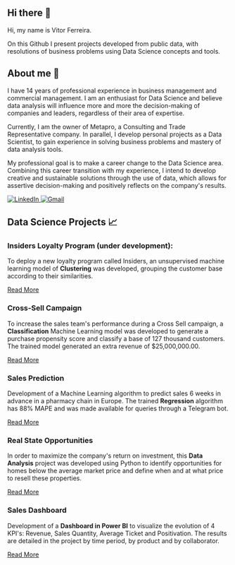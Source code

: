## Hi there 👋

Hi, my name is Vitor Ferreira.

On this Github I present projects developed from public data, with resolutions of business problems using Data Science concepts and tools. 

## About me 🚀

I have 14 years of professional experience in business management and commercial management. I am an enthusiast for Data Science and believe data analysis will influence more and more the decision-making of companies and leaders, regardless of their area of expertise.

Currently, I am the owner of Metapro, a Consulting and Trade Representative company. In parallel, I develop personal projects as a Data Scientist, to gain experience in solving business problems and mastery of data analysis tools.

My professional goal is to make a career change to the Data Science area. Combining this career transition with my experience, I intend to develop creative and sustainable solutions through the use of data, which allows for assertive decision-making and positively reflects on the company's results.

 <a href="https://www.linkedin.com/in/vitorhmf">
         <img alt="LinkedIn" src="https://img.shields.io/badge/LinkedIn-0077B5?style=for-the-badge&logo=linkedin&logoColor=white">
      </a>
 <a href="mailto:vitorhmf@gmail.com">
         <img alt="Gmail" src="https://img.shields.io/badge/Gmail-D14836?style=for-the-badge&logo=gmail&logoColor=white">
      </a>

## Data Science Projects 📈

### Insiders Loyalty Program (under development):
To deploy a new loyalty program called Insiders, an unsupervised machine learning model of **Clustering** was developed, grouping the customer base according to their similarities. 

[Read More](https://github.com/vitorhmf/loyalty-program)

### Cross-Sell Campaign
To increase the sales team's performance during a Cross Sell campaign, a **Classification** Machine Learning model was developed to generate a purchase propensity score and classify a base of 127 thousand customers. The trained model generated an extra revenue of $25,000,000.00. 

[Read More](https://github.com/vitorhmf/cross-sell)

### Sales Prediction
Development of a Machine Learning algorithm to predict sales 6 weeks in advance in a pharmacy chain in Europe. The trained **Regression** algorithm has 88% MAPE and was made available for queries through a Telegram bot. 

[Read More](https://github.com/vitorhmf/sales-predict)

### Real State Opportunities
In order to maximize the company's return on investment, this **Data Analysis** project was developed using Python to identify opportunities for homes below the average market price and define when and at what price to resell these properties. 

[Read More](https://github.com/vitorhmf/sales-insights)

### Sales Dashboard
Development of a **Dashboard in Power BI** to visualize the evolution of 4 KPI's: Revenue, Sales Quantity, Average Ticket and Positivation. The results are detailed in the project by time period, by product and by collaborator. 

[Read More](https://app.powerbi.com/view?r=eyJrIjoiN2VjZDUyY2YtNDcxYy00MTljLWI1ZjAtZTJlOWQ4ZGFmNDNmIiwidCI6IjgyOWZmMzMyLTMxYmEtNDg0ZC1iNDQ4LWU1NDYxMzE3ZWZjYSJ9&pageName=ReportSectiona5a2606ecaf70f7e89c8)

<!--

The main objective of this data science personal project portfolio is to demonstrate my skills in solving bussiness challenges through my knowledge and tools of Data Science.

** IMAGE ** 

(nome) Vitor Hugo Martins Ferreira
(profissão) Data Scientist

(tempo de experiência) I have studied Machine Learning since 2022 and have 1000 years of professional experience as a Data Scientist in relevant companies in Brazil 

(o que você domina) I have mastery of all stages of developing a bussiness solution using the concepts and tools of Data Scienc, from understanding the business to publishing the model in production using Clouds.

(resumo dos projetos - key words) I have already developed solutions for importante business problems such as detecting fraud in transactions, classifying diseases early, identifying customers in churn and prioritizing customrs for cross-selling,

The details of each solution are described in the projects below.

Analytical Tools: 
  - Data Colect and Storage: SQL, MySQL, Postgres, SQL Server, Big Query
  - Data Processing and Analysis: Python, R
  - Development: Git, scrum, lean analytics, Linux
  - Data Vizualization: Tableau, Power BI
  - Machine Learning Modeling: Classification, Regression, Clustering, Time Series
  - Machine Learning Deployment: Heroku, Flask 

Links: 
- LinkedIn
- Gmail

Data Science Projects: 

Projeto XYZ
Paragrafo 1: qual o objetivo do projeto, que beneficio vai trazer para a empresa
Paragrafo 2: solução desenvolvida / retorno financeiro

**vitorhmf/vitorhmf** is a ✨ _special_ ✨ repository because its `README.md` (this file) appears on your GitHub profile.

Here are some ideas to get you started:

- 🔭 I’m currently working on ...
- 🌱 I’m currently learning ...
- 👯 I’m looking to collaborate on ...
- 🤔 I’m looking for help with ...
- 💬 Ask me about ...
- 📫 How to reach me: ...
- 😄 Pronouns: ...
- ⚡ Fun fact: ...
-->
